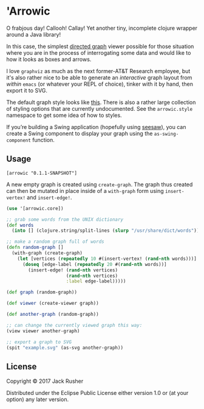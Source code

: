 # 'Arrowic

O frabjous day! Callooh! Callay! Yet another tiny, incomplete clojure
wrapper around a Java library!

In this case, the
simplest
[directed graph](https://en.wikipedia.org/wiki/Directed_graph) viewer
possible for those situation where you are in the process of
interrogating some data and would like to how it looks as boxes and
arrows.

I love `graphviz` as much as the next former-AT&T Research employee,
but it's also rather nice to be able to generate an *interactive*
graph layout from _within_ `emacs` (or whatever your REPL of choice),
tinker with it by hand, then export it to SVG.

The default graph style looks like [this](example.svg). There is also
a rather large collection of styling options that are currently
undocumented. See the `arrowic.style` namespace to get some idea of
how to styles.

If you’re building a Swing application (hopefully
using [seesaw](https://github.com/daveray/seesaw)), you can create a
Swing component to display your graph using the `as-swing-component`
function.

## Usage

`[arrowic "0.1.1-SNAPSHOT"]`

A new empty graph is created using `create-graph`. The graph thus
created can then be mutated in place inside of a `with-graph` form
using `insert-vertex!` and `insert-edge!`.

``` clojure
(use '[arrowic.core])

;; grab some words from the UNIX dictionary
(def words
  (into [] (clojure.string/split-lines (slurp "/usr/share/dict/words"))))

;; make a random graph full of words
(defn random-graph []
  (with-graph (create-graph)
    (let [vertices (repeatedly 10 #(insert-vertex! (rand-nth words)))]
      (doseq [edge-label (repeatedly 20 #(rand-nth words))]
        (insert-edge! (rand-nth vertices) 
                      (rand-nth vertices)
                      :label edge-label)))))

(def graph (random-graph))

(def viewer (create-viewer graph))

(def another-graph (random-graph))

;; can change the currently viewed graph this way:
(view viewer another-graph)

;; export a graph to SVG
(spit "example.svg" (as-svg another-graph))

```

## License

Copyright © 2017 Jack Rusher

Distributed under the Eclipse Public License either version 1.0 or (at
your option) any later version.
